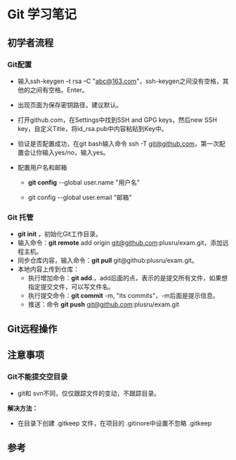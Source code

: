 # Git 学习笔记

## 初学者流程

### Git配置

- 输入ssh-keygen –t rsa –C "abc@163.com"，ssh-keygen之间没有空格，其他的之间有空格。Enter。

- 出现页面为保存密钥路径，建议默认。

- 打开github.com，在Settings中找到SSH and GPG keys，然后new SSH key，自定义Title，将id_rsa.pub中内容粘贴到Key中。

- 验证是否配置成功，在git bash输入命令 ssh -T git@github.com，第一次配置会让你输入yes/no，输入yes。

- 配置用户名和邮箱

  - **git config** --global user.name "用户名"

  - git config --global user.email "邮箱"

    

### Git 托管

- **git init** ，初始化Git工作目录。
- 输入命令：**git remote** add origin git@github.com:plusru/exam.git，添加远程主机。
- 同步仓库内容，输入命令：**git pull** git@github:plusru/exam.git。
- 本地内容上传到仓库：
  - 执行增加命令：**git add**.，add后面的点，表示的是提交所有文件，如果想指定提交文件，可以写文件名。
  - 执行提交命令：**git commit** -m, "its commits"，-m后面是提示信息。
  - 推送：命令 **git push** git@github.com:plusru/exam.git

## Git远程操作



## 注意事项

### Git不能提交空目录

- git和 svn不同，仅仅跟踪文件的变动，不跟踪目录。

**解决方法：**

- 在目录下创建 .gitkeep 文件，在项目的 .gitinore中设置不忽略 .gitkeep





## 参考

[知乎]: https://zhuanlan.zhihu.com/p/23167699

